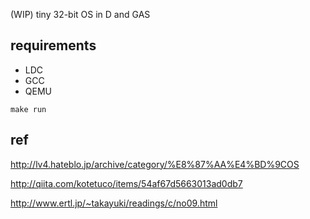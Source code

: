 (WIP) tiny 32-bit OS in D and GAS

## requirements

+ LDC
+ GCC
+ QEMU

```
make run
```

## ref

http://lv4.hateblo.jp/archive/category/%E8%87%AA%E4%BD%9COS

http://qiita.com/kotetuco/items/54af67d5663013ad0db7

http://www.ertl.jp/~takayuki/readings/c/no09.html

